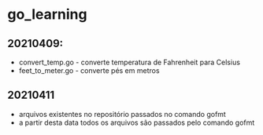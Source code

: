 # go_learning

## 20210409:
- convert_temp.go - converte temperatura de Fahrenheit para Celsius
- feet_to_meter.go - converte pés em metros
## 20210411
- arquivos existentes no repositório passados no comando gofmt
- a partir desta data todos os arquivos são passados  pelo comando gofmt
